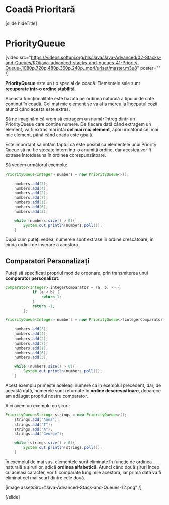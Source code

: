 # Coadă Prioritară

[slide hideTitle]
# PriorityQueue

[video src="https://videos.softuni.org/hls/Java/Java-Advanced/02-Stacks-and-Queues/RO/java-advanced-stacks-and-queues-41-Priority-Queue-,1080p,720p,480p,360p,240p,.mp4/urlset/master.m3u8" poster="" /]

**PriorityQueue** este un tip special de coadă. Elementele sale sunt **recuperate într-o ordine stabilită**.

Această funcționalitate este bazată pe ordinea naturală a tipului de date conținut în coadă. Cel mai mic element se va afla mereu la începutul cozii atunci când acesta este extras.

Să ne imaginăm că vrem să extragem un număr întreg dintr-un PriorityQueue care conține numere. De fiecare dată când extragem un element, va fi extras mai întâi **cel mai mic element**, apoi următorul cel mai mic element, până când coada este goală.

Este important să notăm faptul că este posibil ca elementele unui Priority Queue să nu fie stocate intern într-o anumită ordine, dar acestea vor fi extrase întotdeauna în ordinea corespunzătoare.

Să vedem următorul exemplu:

```java live
PriorityQueue<Integer> numbers = new PriorityQueue<>();
        
    numbers.add(5);
    numbers.add(4);
    numbers.add(2);
    numbers.add(7);
    numbers.add(1);
    numbers.add(6);
    numbers.add(3);

    while (numbers.size() > 0){
        System.out.println(numbers.poll());
    }
```
După cum puteți vedea, numerele sunt extrase în ordine crescătoare, în ciuda ordinii de inserare a acestora.

## Comparatori Personalizați

Puteți să specificați propriul mod de ordonare, prin transmiterea unui **comparator personalizat**.


```java live
Comparator<Integer> integerComparator = (a, b) -> {
            if (a < b) {
                return 1;
            }
            return -1;
        };

PriorityQueue<Integer> numbers = new PriorityQueue<>(integerComparator);
        
    numbers.add(5);
    numbers.add(4);
    numbers.add(2);
    numbers.add(7);
    numbers.add(1);
    numbers.add(6);
    numbers.add(3);

    while (numbers.size() > 0){
        System.out.println(numbers.poll());
    }
```

Acest exemplu primește aceleași numere ca în exemplul precedent, dar, de această dată, numerele sunt returnate în **ordine descrescătoare**, deoarece am adăugat propriul nostru comparator.

Aici avem un exemplu cu șiruri:


```java live
PriorityQueue<String> strings = new PriorityQueue<>();
    strings.add("Anna");
    strings.add("T");
    strings.add("A");
    strings.add("George");

    while (strings.size() > 0){
        System.out.println(strings.poll());
    }
```

În exemplul de mai sus, elementele sunt eliminate în funcție de ordinea naturală a șirurilor, adică **ordinea alfabetică**. Atunci când două șiruri încep cu același caracter, vor fi comparate lungimile acestora, iar prima dată va fi eliminat cel mai scurt dintre cele două. 

[image assetsSrc="Java-Advanced-Stack-and-Queues-12.png" /]


[/slide]



